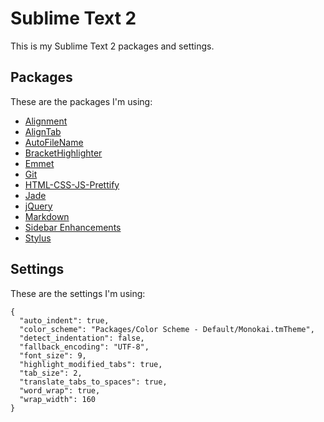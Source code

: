 # Sublime Text 2  

This is my Sublime Text 2 packages and settings.

## Packages

These are the packages I'm using:

- [Alignment](https://packagecontrol.io/packages/Alignment) 
- [AlignTab](https://github.com/randy3k/AlignTab)
- [AutoFileName](https://github.com/BoundInCode/AutoFileName)
- [BracketHighlighter](https://github.com/facelessuser/BracketHighlighter)
- [Emmet](http://emmet.io/)
- [Git](https://github.com/kemayo/sublime-text-git)
- [HTML-CSS-JS-Prettify](https://github.com/victorporof/Sublime-HTMLPrettify)
- [Jade](https://github.com/davidrios/jade-tmbundle)
- [jQuery](https://github.com/SublimeText/jQuery)
- [Markdown](https://github.com/jonschlinkert/sublime-markdown-extended)
- [Sidebar Enhancements](https://github.com/titoBouzout/SideBarEnhancements)
- [Stylus](https://github.com/billymoon/Stylus)


## Settings

These are the settings I'm using:

```
{
  "auto_indent": true,
  "color_scheme": "Packages/Color Scheme - Default/Monokai.tmTheme",
  "detect_indentation": false,
  "fallback_encoding": "UTF-8",
  "font_size": 9,
  "highlight_modified_tabs": true, 
  "tab_size": 2,
  "translate_tabs_to_spaces": true,
  "word_wrap": true,
  "wrap_width": 160
}
```
